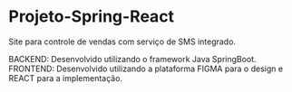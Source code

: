 # Projeto-Spring-React

Site para controle de vendas com serviço de SMS integrado.

BACKEND: Desenvolvido utilizando o framework Java SpringBoot.
FRONTEND: Desenvolvido utilizando a plataforma FIGMA para o design e REACT para a implementação.
